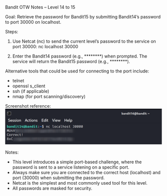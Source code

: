 Bandit OTW Notes – Level 14 to 15

Goal: Retrieve the password for Bandit15 by submitting Bandit14’s password to port 30000 on localhost.

Steps:

1. Use Netcat (nc) to send the current level’s password to the service on port 30000:
nc localhost 30000

2. Enter the Bandit14 password (e.g., ********) when prompted. The service will return the Bandit15 password (e.g., ********).

Alternative tools that could be used for connecting to the port include:
- telnet
- openssl s_client
- ssh (if applicable)
- nmap (for port scanning/discovery)

Screenshot reference:
![Level 14 to 15 command](screenshots/command.png)

Notes:
- This level introduces a simple port-based challenge, where the password is sent to a service listening on a specific port.
- Always make sure you are connected to the correct host (localhost) and port (30000) when submitting the password.
- Netcat is the simplest and most commonly used tool for this level.
- All passwords are masked for security.
